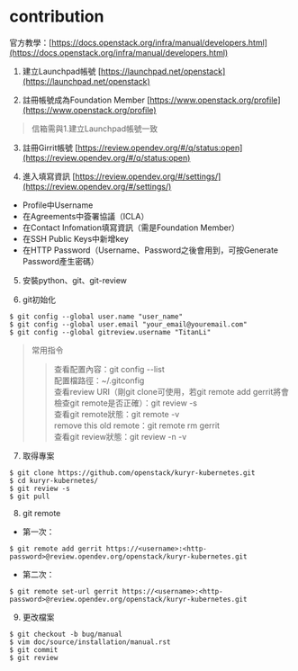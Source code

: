 # contribution
官方教學：[https://docs.openstack.org/infra/manual/developers.html](https://docs.openstack.org/infra/manual/developers.html)

1. 建立Launchpad帳號
[https://launchpad.net/openstack](https://launchpad.net/openstack)

2. 註冊帳號成為Foundation Member
[https://www.openstack.org/profile](https://www.openstack.org/profile)
> 信箱需與1.建立Launchpad帳號一致

3. 註冊Girrit帳號
[https://review.opendev.org/#/q/status:open](https://review.opendev.org/#/q/status:open)

4. 進入填寫資訊
[https://review.opendev.org/#/settings/](https://review.opendev.org/#/settings/)

- Profile中Username
- 在Agreements中簽署協議（ICLA）
- 在Contact Infomation填寫資訊（需是Foundation Member）
- 在SSH Public Keys中新增key
- 在HTTP Password（Username、Password之後會用到，可按Generate Password產生密碼）

5. 安裝python、git、git-review

6. git初始化
```shell
$ git config --global user.name "user_name"
$ git config --global user.email "your_email@youremail.com"
$ git config --global gitreview.username "TitanLi"
```

> 常用指令
>> 查看配置內容：git config --list <br>
>> 配置檔路徑：~/.gitconfig <br>
>> 查看review URI（剛git clone可使用，若git remote add gerrit將會檢查git remote是否正確）：git review -s <br>
>> 查看git remote狀態：git remote -v <br>
>> remove this old remote：git remote rm gerrit <br>
>> 查看git review狀態：git review -n -v

7. 取得專案
```shell
$ git clone https://github.com/openstack/kuryr-kubernetes.git
$ cd kuryr-kubernetes/
$ git review -s
$ git pull
```

8. git remote
- 第一次：
```shell
$ git remote add gerrit https://<username>:<http-password>@review.opendev.org/openstack/kuryr-kubernetes.git
```
- 第二次：
```shell
$ git remote set-url gerrit https://<username>:<http-password>@review.opendev.org/openstack/kuryr-kubernetes.git
```

9. 更改檔案
```shell
$ git checkout -b bug/manual
$ vim doc/source/installation/manual.rst
$ git commit
$ git review
```